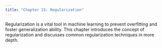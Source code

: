 ```yaml
---
title: "Chapter 15: Regularization"
---
```

Regularization is a vital tool in machine learning to prevent overfitting and foster generalization ability. This chapter introduces the concept of regularization and discusses common regularization techniques in more depth.
